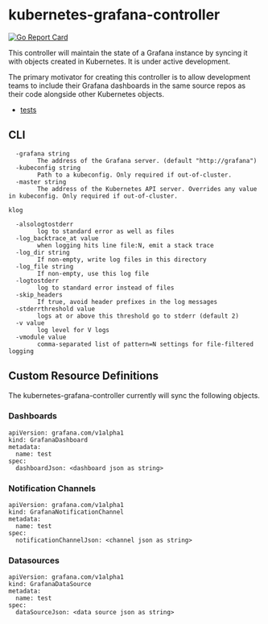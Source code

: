 # kubernetes-grafana-controller

[![Go Report Card](https://goreportcard.com/badge/github.com/number101010/kubernetes-grafana-controller)](https://goreportcard.com/report/github.com/number101010/kubernetes-grafana-controller)

This controller will maintain the state of a Grafana instance by syncing it with objects created in Kubernetes.  It is under active development.

The primary motivator for creating this controller is to allow development teams to include their Grafana dashboards in the same source repos as their code alongside other Kubernetes objects.

- [tests](test/readme.md)

## CLI

```
  -grafana string
    	The address of the Grafana server. (default "http://grafana")
  -kubeconfig string
    	Path to a kubeconfig. Only required if out-of-cluster.
  -master string
    	The address of the Kubernetes API server. Overrides any value in kubeconfig. Only required if out-of-cluster.

klog

  -alsologtostderr
    	log to standard error as well as files
  -log_backtrace_at value
    	when logging hits line file:N, emit a stack trace
  -log_dir string
    	If non-empty, write log files in this directory
  -log_file string
    	If non-empty, use this log file
  -logtostderr
    	log to standard error instead of files
  -skip_headers
    	If true, avoid header prefixes in the log messages
  -stderrthreshold value
    	logs at or above this threshold go to stderr (default 2)
  -v value
    	log level for V logs
  -vmodule value
    	comma-separated list of pattern=N settings for file-filtered logging
```

## Custom Resource Definitions

The kubernetes-grafana-controller currently will sync the following objects.

### Dashboards

```
apiVersion: grafana.com/v1alpha1
kind: GrafanaDashboard
metadata:
  name: test
spec:
  dashboardJson: <dashboard json as string>
```

### Notification Channels

```
apiVersion: grafana.com/v1alpha1
kind: GrafanaNotificationChannel
metadata:
  name: test
spec:
  notificationChannelJson: <channel json as string>
```

### Datasources

```
apiVersion: grafana.com/v1alpha1
kind: GrafanaDataSource
metadata:
  name: test
spec:
  dataSourceJson: <data source json as string>
```
